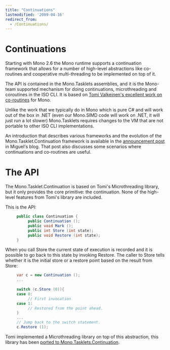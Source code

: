 ```yaml
---
title: "Continuations"
lastmodified: '2009-04-16'
redirect_from:
  - /Continuations/
---
```


Continuations
=============

Starting with Mono 2.6 the Mono runtime supports a continuation framework that allows for a number of high-level abstractions like co-routines and cooperative multi-threading to be implemented on top of it.

The API is contained in the Mono.Tasklets assemblies, and it is the Mono-team supported mechanism for doing continuations, microthreading and coroutines in the ISO CLI. It is based on [Tomi Valkeinen's excellent work on co-routines](http://www.bat.org/~tomba/) for Mono.

Unlike the work that we typically do in Mono which is pure C# and will work out of the box in .NET (even our Mono.SIMD code will work on .NET, it will just run a lot slower) Mono.Tasklets requires changes to the VM that are not portable to other ISO CLI implementations.

An introduction that describes various frameworks and the evolution of the Mono.Tasklet.Continuation framework is available in the [announcement post](http://tirania.org/blog/archive/2009/Apr-09.html) in Miguel's blog. That post also discusses some scenarios where continuations and co-routines are useful.

The API
=======

The Mono.Tasklet.Continuation is based on Tomi's Microthreading library, but it only provides the core primitive: the continuation. None of the high-level features from Tomi's library are included.

This is the API:

``` csharp
     public class Continuation {
          public Continuation ();
          public void Mark ();
          public int Store (int state);
          public void Restore (int state);
     }
```

When you call Store the current state of execution is recorded and it is possible to go back to this state by invoking Restore. The caller to Store tells whether it is the initial store or a restore point based on the result from Store:

``` csharp
     var c = new Continuation ();
     ...
 
     switch (c.Store (0)){
     case 0:
          // First invocation
     case 1:
          // Restored from the point ahead.
     }
     ...
     // Jump back to the switch statement.
     c.Restore (1);
```

Tomi implemented a Microthreading library on top of this abstraction, this library has been [ported to Mono.Tasklets.Continuation](http://tirania.org/tmp/monoco-tasklets.tar.gz).
